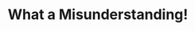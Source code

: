 ---
ee_id: '55'
site: '1'
type: '2'
url: 2009-046-what-a-misunderstanding-art
title: What a Misunderstanding!
year: '2014'
display_year: '2009'
medium: Tumblr/artist software
dims:
pitch: "​New Yorker “Caption This Cartoon” contest always captioned with the phrase
  “What a misunderstanding!”. Updated every week automatically."
ps:
live_url: http://www.what-a-misunderstanding.com/
related: "[4409] [2013-141-the-source-issue-10-what-a-misunderstanding] 2013-141 The
  Source  Issue #10: What a misunderstanding!"
youtube:
related_code: https://github.com/coryarcangel/What-a-Misunderstanding
imgs: what-a-mistunderstanding-2009-046-digital-database-ih.jpg
subheading:
download:
add_credit:
commission:
layout: things-i-made
---